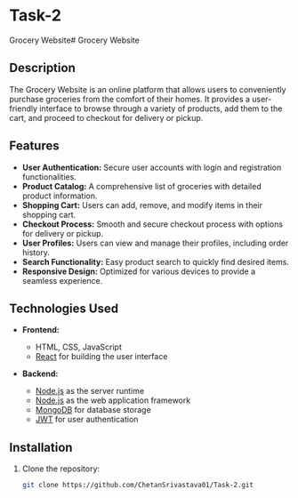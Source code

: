 # Task-2
 Grocery Website# Grocery Website

## Description

The Grocery Website is an online platform that allows users to conveniently purchase groceries from the comfort of their homes. It provides a user-friendly interface to browse through a variety of products, add them to the cart, and proceed to checkout for delivery or pickup.

## Features

- **User Authentication:** Secure user accounts with login and registration functionalities.
- **Product Catalog:** A comprehensive list of groceries with detailed product information.
- **Shopping Cart:** Users can add, remove, and modify items in their shopping cart.
- **Checkout Process:** Smooth and secure checkout process with options for delivery or pickup.
- **User Profiles:** Users can view and manage their profiles, including order history.
- **Search Functionality:** Easy product search to quickly find desired items.
- **Responsive Design:** Optimized for various devices to provide a seamless experience.

## Technologies Used

- **Frontend:**
  - HTML, CSS, JavaScript
  - [React](https://reactjs.org/) for building the user interface

- **Backend:**
  - [Node.js](https://nodejs.org/) as the server runtime
  - [Node.js](https://nodejs.org) as the web application framework
  - [MongoDB](https://www.mongodb.com/) for database storage
  - [JWT](https://jwt.io/) for user authentication

## Installation

1. Clone the repository:
   ```bash
   git clone https://github.com/ChetanSrivastava01/Task-2.git

